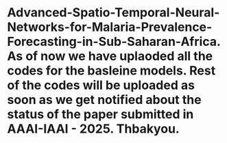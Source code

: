 # Advanced-Spatio-Temporal-Neural-Networks-for-Malaria-Prevalence-Forecasting-in-Sub-Saharan-Africa. As of now we have uplaoded all the codes for the basleine models. Rest of the codes will be uploaded as soon as we get notified about the status of the paper submitted in AAAI-IAAI - 2025. Thbakyou.
